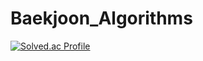 # Baekjoon_Algorithms
[![Solved.ac Profile](http://mazassumnida.wtf/api/v2/generate_badge?boj=kym2675)](https://solved.ac/kym2675/)
